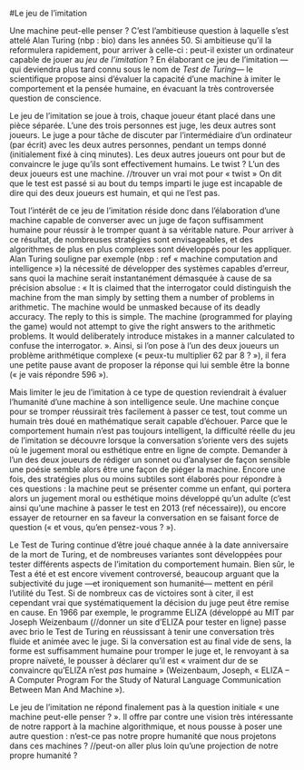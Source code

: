 #Le jeu de l’imitation


Une machine peut-elle penser ?
C’est l’ambitieuse question à laquelle s’est attelé Alan Turing (nbp : bio) dans les années 50. Si ambitieuse qu’il la reformulera rapidement, pour arriver à celle-ci : peut-il exister un ordinateur capable de jouer au *jeu de l’imitation* ? En élaborant ce jeu de l’imitation —qui deviendra plus tard connu sous le nom de *Test de Turing*— le scientifique propose ainsi d’évaluer la capacité d’une machine à imiter le comportement et la pensée humaine, en évacuant la très controversée question de conscience.

Le jeu de l’imitation se joue à trois, chaque joueur étant placé dans une pièce séparée. L’une des trois personnes est juge, les deux autres sont joueurs. Le juge a pour tâche de discuter par l’intermédiaire d’un ordinateur (par écrit) avec les deux autres personnes, pendant un temps donné (initialement fixé à cinq minutes). Les deux autres joueurs ont pour but de convaincre le juge qu’ils sont effectivement humains. Le twist ? L’un des deux joueurs est une machine. //trouver un vrai mot pour « twist »
On dit que le test est passé si au bout du temps imparti le juge est incapable de dire qui des deux joueurs est humain, et qui ne l’est pas.

Tout l’intérêt de ce jeu de l’imitation réside donc dans l’élaboration d’une machine capable de converser avec un juge de façon suffisamment humaine pour réussir à le tromper quant à sa véritable nature. 
Pour arriver à ce résultat, de nombreuses stratégies sont envisageables, et des algorithmes de plus en plus complexes sont développés pour les appliquer. Alan Turing souligne par exemple (nbp : ref « machine computation and intelligence ») la nécessité de développer des systèmes capables d’erreur, sans quoi la machine serait instantanément démasquée à cause de sa précision absolue : « It is claimed that the interrogator could distinguish the machine from the man simply by setting them a number of problems in arithmetic. The machine would be unmasked because of its deadly accuracy. The reply to this is simple. The machine (programmed for playing the game) would not attempt to give the right answers to the arithmetic problems. It would deliberately introduce mistakes in a manner calculated to confuse the interrogator. ».
Ainsi, si l’on pose à l’un des deux joueurs un problème arithmétique complexe (« peux-tu multiplier 62 par 8 ? »), il fera une petite pause avant de proposer la réponse qui lui semble être la bonne (« je vais répondre 596 »).

Mais limiter le jeu de l’imitation à ce type de question reviendrait à évaluer l’humanité d’une machine à son intelligence seule. Une machine conçue pour se tromper réussirait très facilement à passer ce test, tout comme un humain très doué en mathématique serait capable d’échouer. 
Parce que le comportement humain n’est pas toujours intelligent, la difficulté réelle du jeu de l’imitation se découvre lorsque la conversation s’oriente vers des sujets où le jugement moral ou esthétique entre en ligne de compte. Demander à l’un des deux joueurs de rédiger un sonnet ou d’analyser de façon sensible une poésie semble alors être une façon de piéger la machine. Encore une fois, des stratégies plus ou moins subtiles sont élaborés pour répondre à ces questions : la machine peut se présenter comme un enfant, qui portera alors un jugement moral ou esthétique moins développé qu’un adulte (c’est ainsi qu’une machine à passer le test en 2013 (ref nécessaire)), ou encore essayer de retourner en sa faveur la conversation en se faisant force de question (« et vous, qu’en pensez-vous ? »).

Le Test de Turing continue d’être joué chaque année à la date anniversaire de la mort de Turing, et de nombreuses variantes sont développées pour tester différents aspects de l’imitation du comportement humain.
Bien sûr, le Test a été et est encore vivement controversé, beaucoup arguant que la subjectivité du juge —et ironiquement son humanité— mettent en péril l’utilité du Test. Si de nombreux cas de victoires sont à citer, il est cependant vrai que systématiquement la décision du juge peut être remise en cause.
En 1966 par exemple, le programme ELIZA (développé au MIT par Joseph Weizenbaum (//donner un site d’ELIZA pour tester en ligne) passe avec brio le Test de Turing en réussissant à tenir une conversation très fluide et animée avec le juge. Si la conversation est au final vide de sens, la forme est suffisamment humaine pour tromper le juge et, le renvoyant à sa propre naïveté, le pousser à déclarer qu’il est « vraiment dur de se convaincre qu’ELIZA n’est *pas* humaine » (Weizenbaum, Joseph, « ELIZA – A Computer Program For the Study of Natural Language Communication Between Man And Machine »).

Le jeu de l’imitation ne répond finalement pas à la question initiale « une machine peut-elle penser ? ». Il offre par contre une vision très intéressante de notre rapport à la machine algorithmique, et nous pousse à poser une autre question : n’est-ce pas notre propre humanité que nous projetons dans ces machines ? //peut-on aller plus loin qu’une projection de notre propre humanité ?
